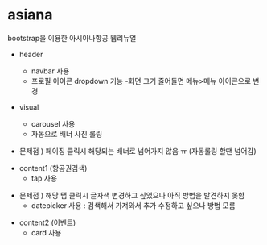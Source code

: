 # asiana
bootstrap을 이용한 아시아나항공 웹리뉴얼 


- header
    - navbar 사용
    - 프로필 아이콘 dropdown 기능 
    -화면 크기 줄어들면 메뉴>메뉴 아이콘으로 변경

- visual
    - carousel 사용
    - 자동으로 배너 사진 롤링
 + 문제점 ) 페이징 클릭시 해당되는 배너로 넘어가지 않음 ㅠ (자동롤링 할땐 넘어감)


- content1 (항공권검색)
    - tap 사용 
 + 문제점 ) 해당 탭 클릭시 글자색 변경하고 싶었으나 아직 방법을 발견하지 못함
    - datepicker 사용  : 검색해서 가져와서 추가 수정하고 싶으나 방법 모름

- content2 (이벤트)
    - card 사용
